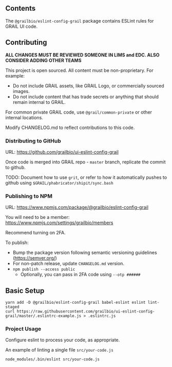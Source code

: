 ## Contents

The `@grailbio/eslint-config-grail` package contains ESLint rules for GRAIL UI code.

## Contributing

**ALL CHANGES MUST BE REVIEWED SOMEONE IN LIMS and EDC. ALSO CONSIDER ADDING OTHER TEAMS**

This project is open sourced. All content must be non-proprietary. For example:

- Do not include GRAIL assets, like GRAIL Logo, or commercially sourced images.
- Do not include content that has trade secrets or anything that should remain internal to GRAIL.

For common private GRAIL code, use `@grail/common-private` or other internal locations.

Modify CHANGELOG.md to reflect contributions to this code.

### Distributing to GitHub

URL: https://github.com/grailbio/ui-eslint-config-grail

Once code is merged into GRAIL repo - `master` branch, replicate the commit to github.

TODO: Document how to use `grit`, or refer to how it automatically pushes to github using
`$GRAIL/phabricator/shipit/sync.bash`

### Publishing to NPM

URL: https://www.npmjs.com/package/@grailbio/eslint-config-grail

You will need to be a member:
https://www.npmjs.com/settings/grailbio/members

Recommend turning on 2FA.

To publish:

- Bump the package version following semantic versioning guidelines (https://semver.org/)
- For non-patch release, update `CHANGELOG.md` version.
- `npm publish --access public`
  - Optionally, you can pass in 2FA code using `--otp ######`

## Basic Setup

```
yarn add -D @grailbio/eslint-config-grail babel-eslint eslint lint-staged
curl https://raw.githubusercontent.com/grailbio/ui-eslint-config-grail/master/.eslintrc-example.js > .eslintrc.js
```

### Project Usage

Configure eslint to process your code, as appropriate.

An example of linting a single file `src/your-code.js`

```
node_modules/.bin/eslint src/your-code.js
```
